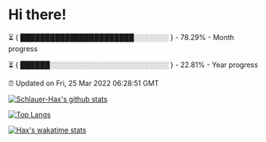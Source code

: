 # Hi there!

⏳ { ███████████████████████░░░░░░░ } - 78.29% - Month progress

⏳ { ██████░░░░░░░░░░░░░░░░░░░░░░░░ } - 22.81% - Year progress

⏰ Updated on Fri, 25 Mar 2022 06:28:51 GMT


[![Schlauer-Hax's github stats](https://github-readme-stats.vercel.app/api?username=Schlauer-Hax&show_icons=true&theme=dark&count_private=true)](https://github.com/Schlauer-Hax)


[![Top Langs](https://github-readme-stats.vercel.app/api/top-langs/?username=Schlauer-Hax&layout=compact&theme=dark)](https://github.com/Schlauer-Hax?tab=repositories)


[![Hax's wakatime stats](https://github-readme-stats.vercel.app/api/wakatime?username=Hax&theme=dark)](https://wakatime.com/@Hax)

